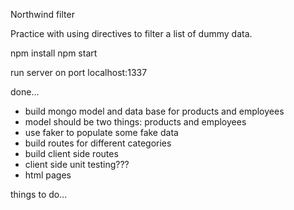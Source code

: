 Northwind filter

Practice with using directives to filter a list of dummy data.

npm install
npm start

run server on port localhost:1337

done...
- build mongo model and data base for products and employees
- model should be two things: products and employees
- use faker to populate some fake data
- build routes for different categories
- build client side routes
- client side unit testing???
- html pages

things to do...

